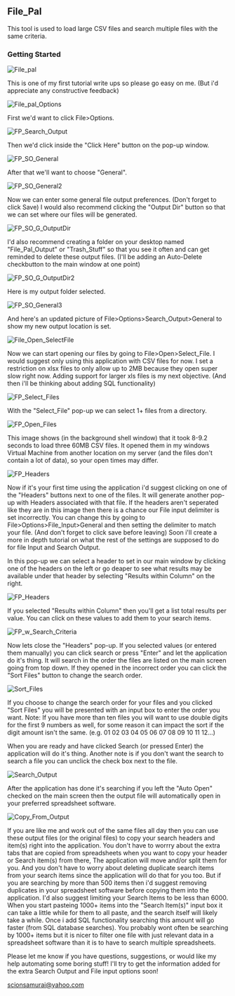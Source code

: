 ## File_Pal



This tool is used to load large CSV files and search multiple files with the same criteria.

### Getting Started

![File_pal](https://github.com/scionsamurai/Pandas-tkinter-excel/blob/Test/pics/File_Pal.png)

This is one of my first tutorial write ups so please go easy on me. (But i'd appreciate any constructive feedback)

![File_pal_Options](https://github.com/scionsamurai/Pandas-tkinter-excel/blob/Test/pics/File_Pal_Options.png)

First we'd want to click File>Options.

![FP_Search_Output](https://github.com/scionsamurai/Pandas-tkinter-excel/blob/Test/pics/FP_Search_Output.png)

Then we'd click inside the "Click Here" button on the pop-up window.

![FP_SO_General](https://github.com/scionsamurai/Pandas-tkinter-excel/blob/Test/pics/FP_SO_General.png)

After that we'll want to choose "General".

![FP_SO_General2](https://github.com/scionsamurai/Pandas-tkinter-excel/blob/Test/pics/FP_SO_General2.png)

Now we can enter some general file output preferences. (Don't forget to click Save) I would also recommend clicking the "Output Dir" button so that we can set where our files will be generated.

![FP_SO_G_OutputDir](https://github.com/scionsamurai/Pandas-tkinter-excel/blob/Test/pics/FP_SO_G_OutputDir.png)

I'd also recommend creating a folder on your desktop named "File_Pal_Output" or "Trash_Stuff" so that you see it often and can get reminded to delete these output files. (I'll be adding an Auto-Delete checkbutton to the main window at one point)

![FP_SO_G_OutputDir2](https://github.com/scionsamurai/Pandas-tkinter-excel/blob/Test/pics/FP_SO_G_OutputDir2.png)

Here is my output folder selected.

![FP_SO_General3](https://github.com/scionsamurai/Pandas-tkinter-excel/blob/Test/pics/FP_SO_General3.png)

And here's an updated picture of File>Options>Search_Output>General to show my new output location is set.

![File_Open_SelectFile](https://github.com/scionsamurai/Pandas-tkinter-excel/blob/Test/pics/File_Open_SelectFile.png)

Now we can start opening our files by going to File>Open>Select_File. I would suggest only using this application with CSV files for now. I set a restriction on xlsx files to only allow up to 2MB because they open super slow right now. Adding support for larger xls files is my next objective. (And then i'll be thinking about adding SQL functionality)

![FP_Select_Files](https://github.com/scionsamurai/Pandas-tkinter-excel/blob/Test/pics/FP_Select_Files.png)

With the "Select_File" pop-up we can select 1+ files from a directory.

![FP_Open_Files](https://github.com/scionsamurai/Pandas-tkinter-excel/blob/Test/pics/FP_Open_Files.png)

This image shows (in the background shell window) that it took 8-9.2 seconds to load three 60MB CSV files. It opened them in my windows Virtual Machine from another location on my server (and the files don't contain a lot of data), so your open times may differ.

![FP_Headers](https://github.com/scionsamurai/Pandas-tkinter-excel/blob/Test/pics/FP_Headers.png)

Now if it's your first time using the application i'd suggest clicking on one of the "Headers" buttons next to one of the files. It will generate another pop-up with Headers associated with that file. If the headers aren't seperated like they are in this image then there is a chance our File input delimiter is set incorrectly. You can change this by going to File>Options>File_Input>General and then setting the delimiter to match your file. (And don't forget to click save before leaving) Soon i'll create a more in depth tutorial on what the rest of the settings are supposed to do for file Input and Search Output.

In this pop-up we can select a header to set in our main window by clicking one of the headers on the left or go deaper to see what results may be available under that header by selecting "Results within Column" on the right.

![FP_Headers](https://github.com/scionsamurai/Pandas-tkinter-excel/blob/Test/pics/FP_Headers.png)

If you selected "Results within Column" then you'll get a list total results per value. You can click on these values to add them to your search items.

![FP_w_Search_Criteria](https://github.com/scionsamurai/Pandas-tkinter-excel/blob/Test/pics/FP_w_Search_Criteria.png)

Now lets close the "Headers" pop-up. If you selected values (or entered them manually) you can click search or press "Enter" and let the application do it's thing. It will search in the order the files are listed on the main screen going from top down. If they opened in the incorrect order you can click the "Sort Files" button to change the search order.

![Sort_Files](https://github.com/scionsamurai/Pandas-tkinter-excel/blob/Test/pics/Sort_Files.png)

If you choose to change the search order for your files and you clicked "Sort Files" you will be presented with an input box to enter the order you want. Note: If you have more than ten files you will want to use double digits for the first 9 numbers as well, for some reason it can impact the sort if the digit amount isn't the same. (e.g. 01 02 03 04 05 06 07 08 09 10 11 12...)

When you are ready and have clicked Search (or pressed Enter) the application will do it's thing. Another note is if you don't want the search to search a file you can unclick the check box next to the file.

![Search_Output](https://github.com/scionsamurai/Pandas-tkinter-excel/blob/Test/pics/Search_Output.png)

After the application has done it's searching if you left the "Auto Open" checked on the main screen then the output file will automatically open in your preferred spreadsheet software.

![Copy_From_Output](https://github.com/scionsamurai/Pandas-tkinter-excel/blob/Test/pics/Copy_From_Output.png)

If you are like me and work out of the same files all day then you can use these output files (or the original files) to copy your search headers and item(s) right into the application. You don't have to worrry about the extra tabs that are copied from spreadsheets when you want to copy your header or Search item(s) from there, The application will move and/or split them for you. And you don't have to worry about deleting duplicate search items from your search items since the application will do that for you too. But if you are searching by more than 500 items then i'd suggest removing duplicates in your spreadsheet software before copying them into the application. I'd also suggest limiting your Search Items to be less than 6000. When you start pasteing 1000+ items into the "Search Item(s)" input box it can take a little while for them to all paste, and the search itself will likely take a while. Once i add SQL functionality searching this amount will go faster (from SQL database searches). You probably wont often be searching by 1000+ items but it is nicer to filter one file with just relevant data in a spreadsheet software than it is to have to search multiple spreadsheets. 

Please let me know if you have questions, suggestions, or would like my help automating some boring stuff! I'll try to get the information added for the extra Search Output and File input options soon!

scionsamurai@yahoo.com
